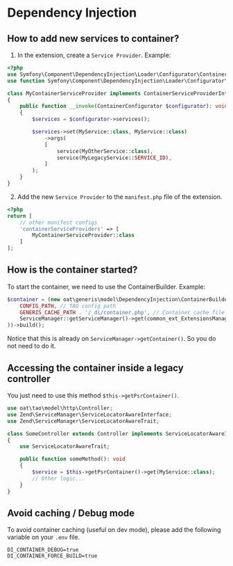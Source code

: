 # Dependency Injection

## How to add new services to container?

1) In the extension, create a `Service Provider`. Example: 

```php
<?php
use Symfony\Component\DependencyInjection\Loader\Configurator\ContainerConfigurator;
use function Symfony\Component\DependencyInjection\Loader\Configurator\service;

class MyContainerServiceProvider implements ContainerServiceProviderInterface
{
    public function __invoke(ContainerConfigurator $configurator): void
    {
        $services = $configurator->services();

        $services->set(MyService::class, MyService::class)
            ->args(
            [
                service(MyOtherService::class),
                service(MyLegacyService::SERVICE_ID),
            ]
        );
    }
}
```

2) Add the new `Service Provider` to the `manifest.php` file of the extension.

```php
<?php
return [
    // other manifest configs
    'containerServiceProviders' => [
        MyContainerServiceProvider::class
    ]
];
```

## How is the container started?

To start the container, we need to use the ContainerBuilder. Example:

```php
$container = (new oat\generis\model\DependencyInjection\ContainerBuilder(
    CONFIG_PATH, // TAO config path
    GENERIS_CACHE_PATH . '/_di/container.php', // Container cache file
    ServiceManager::getServiceManager()->get(common_ext_ExtensionsManager::SERVICE_ID), //ExtensionsManager
))->build();
```

Notice that this is already on `ServiceManager->getContainer()`. So you do not need to do it. 

## Accessing the container inside a legacy controller

You just need to use this method `$this->getPsrContainer()`.

```php
use oat\tao\model\http\Controller;
use Zend\ServiceManager\ServiceLocatorAwareInterface;
use Zend\ServiceManager\ServiceLocatorAwareTrait;

class SomeController extends Controller implements ServiceLocatorAwareInterface
{
    use ServiceLocatorAwareTrait;

    public function someMethod(): void
    {
        $service = $this->getPsrContainer()->get(MyService::class);
        // Other logic...
    }
}
```

## Avoid caching / Debug mode

To avoid container caching (useful on dev mode), please add the following variable on your `.env` file.

```shell
DI_CONTAINER_DEBUG=true
DI_CONTAINER_FORCE_BUILD=true
```
